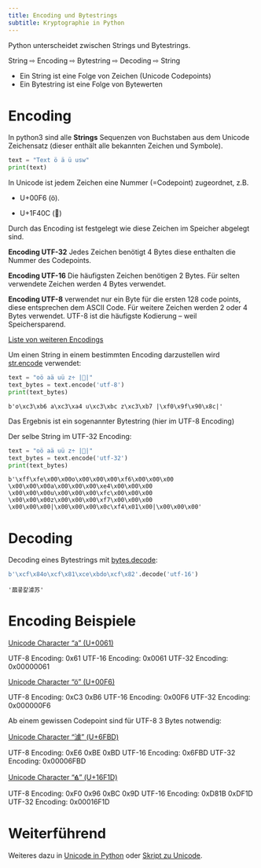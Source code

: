 ```yaml
---
title: Encoding und Bytestrings
subtitle: Kryptographie in Python
---
```


Python unterscheidet zwischen Strings und Bytestrings. 

String ⇨ Encoding ⇨ Bytestring ⇨ Decoding ⇨ String

- Ein String ist eine Folge von Zeichen (Unicode Codepoints)
- Ein Bytestring ist eine Folge von Bytewerten



# Encoding

In python3 sind alle **Strings** Sequenzen von Buchstaben aus dem Unicode Zeichensatz (dieser enthält alle bekannten Zeichen und Symbole).

```python
text = "Text ö ä ü usw"
print(text) 
```

In Unicode ist jedem Zeichen eine Nummer (=Codepoint) zugeordnet, z.B. 

- U+00F6 (ö). 

- U+1F40C (🐌)

Durch das Encoding ist festgelegt wie diese Zeichen im Speicher abgelegt sind.

**Encoding UTF-32** Jedes Zeichen benötigt 4 Bytes diese enthalten die Nummer des Codepoints.

**Encoding UTF-16** Die häufigsten Zeichen benötigen 2 Bytes. Für selten verwendete Zeichen werden 4 Bytes verwendet.

**Encoding UTF-8** verwendet nur ein Byte für die ersten 128 code points, diese entsprechen dem ASCII Code.  Für weitere Zeichen werden 2 oder 4 Bytes verwendet. UTF-8 ist die häufigste Kodierung – weil Speichersparend.

[Liste von weiteren Encodings](https://docs.python.org/3/library/codecs.html#standard-encodings)

Um einen String in einem bestimmten Encoding darzustellen wird [str.encode](https://docs.python.org/3/library/stdtypes.html#str.encode) verwendet:

```python
text = "oö aä uü z÷ |🐌|"
text_bytes = text.encode('utf-8')
print(text_bytes)
```

```
b'o\xc3\xb6 a\xc3\xa4 u\xc3\xbc z\xc3\xb7 |\xf0\x9f\x90\x8c|'
```

Das Ergebnis ist ein sogenannter Bytestring (hier im UTF-8 Encoding)

Der selbe String im UTF-32 Encoding:

```python
text = "oö aä uü z÷ |🐌|"
text_bytes = text.encode('utf-32')
print(text_bytes)
```

```
b'\xff\xfe\x00\x00o\x00\x00\x00\xf6\x00\x00\x00 \x00\x00\x00a\x00\x00\x00\xe4\x00\x00\x00 \x00\x00\x00u\x00\x00\x00\xfc\x00\x00\x00 \x00\x00\x00z\x00\x00\x00\xf7\x00\x00\x00 \x00\x00\x00|\x00\x00\x00\x0c\xf4\x01\x00|\x00\x00\x00'
```



# Decoding

Decoding eines Bytestrings mit [bytes.decode](https://docs.python.org/3/library/stdtypes.html#bytes.decode):

```python
b'\xcf\x84o\xcf\x81\xce\xbdo\xcf\x82'.decode('utf-16')
```

```
'蓏콯캁澽苏'
```



# Encoding Beispiele

[Unicode Character “a” (U+0061)](https://www.compart.com/en/unicode/U+0061)

UTF-8 Encoding:	0x61
UTF-16 Encoding:	0x0061
UTF-32 Encoding:	0x00000061

[Unicode Character “ö” (U+00F6)](https://www.compart.com/en/unicode/U+00F6)

UTF-8 Encoding:	0xC3 0xB6
UTF-16 Encoding:	0x00F6
UTF-32 Encoding:	0x000000F6

Ab einem gewissen Codepoint sind für UTF-8 3 Bytes notwendig:

[Unicode Character “澽” (U+6FBD)](https://www.compart.com/en/unicode/U+6FBD)

UTF-8 Encoding:	0xE6 0xBE 0xBD
UTF-16 Encoding:	0x6FBD
UTF-32 Encoding:	0x00006FBD

[Unicode Character “𖼝” (U+16F1D)](https://www.compart.com/en/unicode/U+16F1D)

UTF-8 Encoding:	0xF0 0x96 0xBC 0x9D
UTF-16 Encoding:	0xD81B 0xDF1D
UTF-32 Encoding:	0x00016F1D



# Weiterführend

Weiteres dazu in [Unicode in Python](https://docs.python.org/3/howto/unicode.html) oder [Skript zu Unicode](/Doc/Diverses/Unicode/unicode).

